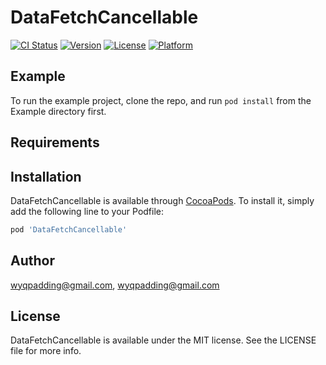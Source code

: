 # DataFetchCancellable

[![CI Status](https://img.shields.io/travis/wyqpadding@gmail.com/DataFetchCancellable.svg?style=flat)](https://travis-ci.org/wyqpadding@gmail.com/DataFetchCancellable)
[![Version](https://img.shields.io/cocoapods/v/DataFetchCancellable.svg?style=flat)](https://cocoapods.org/pods/DataFetchCancellable)
[![License](https://img.shields.io/cocoapods/l/DataFetchCancellable.svg?style=flat)](https://cocoapods.org/pods/DataFetchCancellable)
[![Platform](https://img.shields.io/cocoapods/p/DataFetchCancellable.svg?style=flat)](https://cocoapods.org/pods/DataFetchCancellable)

## Example

To run the example project, clone the repo, and run `pod install` from the Example directory first.

## Requirements

## Installation

DataFetchCancellable is available through [CocoaPods](https://cocoapods.org). To install
it, simply add the following line to your Podfile:

```ruby
pod 'DataFetchCancellable'
```

## Author

wyqpadding@gmail.com, wyqpadding@gmail.com

## License

DataFetchCancellable is available under the MIT license. See the LICENSE file for more info.
